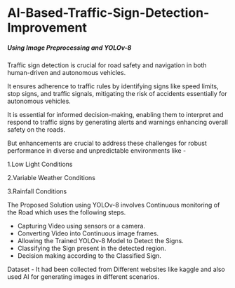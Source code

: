 # AI-Based-Traffic-Sign-Detection-Improvement
##### Using Image Preprocessing and YOLOv-8
Traffic sign detection is crucial for road safety and navigation in both human-driven and autonomous vehicles.

It ensures adherence to traffic rules by identifying signs like speed limits, stop signs, and traffic signals, mitigating the risk of accidents essentially for autonomous vehicles.

It is essential for informed decision-making, enabling them to interpret and respond to traffic signs by generating alerts and warnings enhancing overall safety on the roads.

But enhancements are crucial to address these challenges for robust performance in diverse and unpredictable environments like -

1.Low Light Conditions

2.Variable Weather Conditions 

3.Rainfall Conditions

The Proposed Solution using YOLOv-8 involves Continuous monitoring of the Road  which uses the following steps.
* Capturing Video using sensors or a camera. 
* Converting Video into Continuous image frames.
* Allowing the Trained YOLOv-8 Model to Detect the Signs.
* Classifying the Sign present in the detected region.
* Decision making according to the Classified Sign.

Dataset - It had been collected from Different websites like kaggle and also used AI for generating images in different scenarios.
